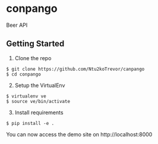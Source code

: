 conpango
=========

Beer API


Getting Started
---------------

1. Clone the repo

```
$ git clone https://github.com/Ntu2koTrevor/canpango
$ cd conpango
```

2. Setup the VirtualEnv

```
$ virtualenv ve
$ source ve/bin/activate
```

3. Install requirements

```
$ pip install -e .
```

You can now access the demo site on http://localhost:8000
